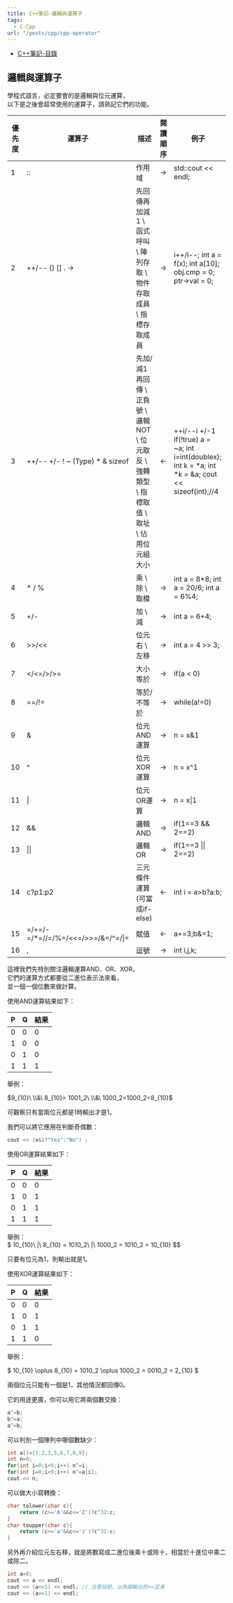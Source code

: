 ```yaml
---
title: C++筆記-邏輯與運算子
tags:
  - C-Cpp
url: "/posts/cpp/cpp-operator"
---
```


* [C++筆記-目錄](/posts/cpp-index)

## 邏輯與運算子

學程式語言，必定要會的是邏輯與位元運算，  
以下是之後會超常使用的運算子，請熟記它們的功能。  

| 優先度 | 運算子 | 描述 | 閱讀順序 | 例子 |
|---------|---------|---------|---------|---------|
| 1 | :: | 作用域 | -> | std::cout << endl; |
| 2 | ++/\-- () \[\] . -> | 先回傳再加減1 \\ 函式呼叫 \\ 陣列存取 \\ 物件存取成員 \\ 指標存取成員 | -> | i++/i\--;  int a = f(x); int a[10];  obj.cmp = 0;  ptr->val = 0; |
| 3 | ++/\-- +/- ! ~ (Type) \* & sizeof | 先加/減1再回傳 \\ 正負號 \\ 邏輯NOT \\ 位元取反 \\ 強轉類型 \\ 指標取值 \\ 取址 \\ 佔用位元組大小 | <- | ++i/\--i +/-1 if(!true) a = ~a; int i=int(doublex); int k = \*a; int \*k = &a; cout << sizeof(int);//4 |
| 4 | \* / % | 乘 \\ 除 \\ 取模 | -> | int a = 8\*8; int a = 20/6; int a = 6%4; |
| 5 | +/- | 加 \\ 減 | -> | int a = 6+4; |
| 6 | >>/<< | 位元右 \\ 左移 | -> | int a = 4 >> 3; |
| 7 | </<=/>/>= | 大小等於 | -> | if(a < 0) |
| 8 | ==/!= | 等於/不等於 | -> | while(a!=0) |
| 9 | & | 位元AND運算 | -> | n = x&1 |
| 10 | ^ | 位元XOR運算 | -> | n = x^1 |
| 11 | \| | 位元OR運算 | -> | n = x\|1 |
| 12 | && | 邏輯AND | -> | if(1==3 && 2==2) |
| 13 | \|\| | 邏輯OR | -> | if(1==3 \|\| 2==2) |
| 14 | c?p1:p2 | 三元條件運算(可當成if-else) | <- | int i = a>b?a:b; |
| 15 | =/+=/-=/\*=//=/%=/<<=/>>=/&=/^=/\|= | 賦值 | <- | a+=3;b&=1; |
| 16 | , | 逗號 | -> | int i,j,k; |

這裡我們先特別關注邏輯運算AND、OR、XOR，  
它們的運算方式都要從二進位表示法來看，  
並一個一個位數來做計算。  

使用AND運算結果如下：  

| P | Q | 結果 |
|---------|---------|---------|
| 0 | 0 | 0 |
| 1 | 0 | 0 |
| 0 | 1 | 0 |
| 1 | 1 | 1 |

舉例：

$9_{10}\ \\&\ 8_{10}= 1001_2\ \\&\ 1000_2=1000_2=8_{10}$


可觀察只有當兩位元都是1時輸出才是1。  

我們可以將它應用在判斷奇偶數： 
```cpp
cout << (x&1?"Yes":"No") ;
```

使用OR運算結果如下：  

| P | Q | 結果 |
|---------|---------|---------|
| 0 | 0 | 0 |
| 1 | 0 | 1 |
| 0 | 1 | 1 |
| 1 | 1 | 1 |

舉例：  
$ 10_{10}\ |\ 8_{10} = 1010_2\ |\ 1000_2 = 1010_2 = 10_{10} $$

只要有位元為1，則輸出就是1。  

使用XOR運算結果如下：  

| P | Q | 結果 |
|---------|---------|---------|
| 0 | 0 | 0 |
| 1 | 0 | 1 |
| 0 | 1 | 1 |
| 1 | 1 | 0 |

舉例：  

$ 10_{10} \oplus 8_{10} = 1010_2 \oplus 1000_2 = 0010_2 = 2_{10} $

兩個位元只能有一個是1，其他情況都回傳0。  

它的用途更廣，你可以用它將兩個數交換：  
```cpp
a^=b;
b^=a;
a^=b;
```

可以判別一個陣列中哪個數缺少：  

```cpp
int a[]={1,2,3,5,6,7,8,9};
int n=0;
for(int i=0;i<9;i++) n^=i;
for(int i=0;i<9;i++) n^=a[i];
cout << n;
```

可以做大小寫轉換：  

```cpp
char tolower(char c){
	return (c>='A'&&c<='Z')?c^32:c;
}
char toupper(char c){
	return (c>='a'&&c<='z')?c^32:c;
}
```

另外再介紹位元左右移，就是將數寫成二進位後乘十或除十，相當於十進位中乘二或除二。  

```cpp
int a=8;
cout << a << endl;
cout << (a<<1) << endl; // 注意括號，以免跟輸出的<<混淆
cout << (a>>1) << endl;
```
